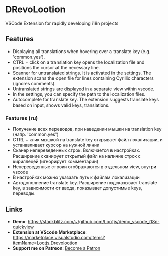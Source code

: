 # DRevoLootion

VSCode Extension for rapidly developing i18n projects

## Features
- Displaying all translations when hovering over a translate key (e.g. 'common.yes').
- CTRL + click on a translation key opens the localization file and positions the cursor at the necessary line.
- Scanner for untranslated strings. It is activated in the settings. The extension scans the open file for lines containing Cyrillic characters (ignores comments).
- Untranslated strings are displayed in a separate view within vscode.
- In the settings, you can specify the path to the localization files.
- Autocomplete for translate key. The extension suggests translate keys based on input, shows valid keys, translations.

### Features (ru)
- Получение всех переводов, при наведении мышки на translation key (напр. 'common.yes')
- CTRL + клик мышкой на translate key открывает файл локализации, и устанавливает курсор на нужной линии
- Сканер непереведенных строк. Включается в настройках. Расширение сканирует открытый файл на наличие строк с кириллецей (игнорирует комментарии)
- Непереведенные строки отображаются в отдельном view, внутри vscode
- В настройках можно указаать путь к файлам локализации
- Автодополнение translate key. Расширение подсказывает translate key, в зависимости от ввода, показывает допустимые keys, переводы.

## Links

- **Demo**: https://stackblitz.com/~/github.com/Lootjs/demo_vscode_i18n-quickview
- **Extension at VScode Marketplace**: https://marketplace.visualstudio.com/items?itemName=Lootjs.Drevolootion
- **Support me on Patreon**: [Become a Patron](https://www.patreon.com/user?u=45269161)
